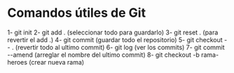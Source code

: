 # Comandos útiles de Git

1- git init
2- git add . (seleccionar todo para guardarlo)
3- git reset . (para revertir el add .)
4- git commit (guardar todo el repositorio)
5- git checkout -- . (revertir todo al ultimo commit)
6- git log (ver los commits)
7- git commit --amend (arreglar el nombre del ultimo commit)
8- git checkout -b rama-heroes (crear nueva rama)